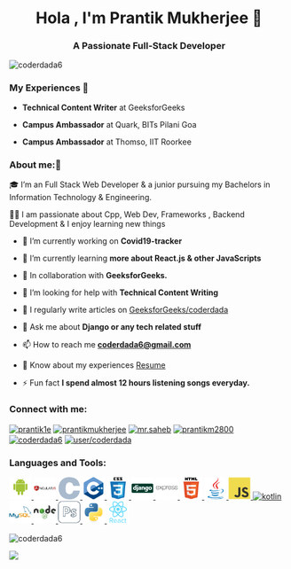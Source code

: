 <h1 align="center">Hola , I'm Prantik Mukherjee 👋 </h1>
<h3 align="center">A Passionate Full-Stack Developer</h3>

<p align="left"> <img src="https://komarev.com/ghpvc/?username=coderdada6&label=Profile%20views&color=0e75b6&style=flat" alt="coderdada6" /> </p>

 <h3 align="left">My Experiences 🙌</h3>
  
- **Technical Content Writer** at GeeksforGeeks        

- **Campus Ambassador** at Quark, BITs Pilani Goa      

- **Campus Ambassador** at Thomso, IIT Roorkee         


 <h3 align="left">About me:🚀</h3> 
  
  🎓 I’m an Full Stack Web Developer & a junior pursuing my Bachelors in Information Technology & Engineering.
  
  👨‍💻 I am passionate about Cpp, Web Dev, Frameworks , Backend Development & I enjoy learning new things
  
- 🔭 I’m currently working on **Covid19-tracker**

- 🌱 I’m currently learning **more about React.js & other JavaScripts**

- 👯 In collaboration with **GeeksforGeeks.**

- 🤝 I’m looking for help with **Technical Content Writing**

- 📝 I regularly write articles on [GeeksforGeeks/coderdada](https://auth.geeksforgeeks.org/user/coderdada)

- 💬 Ask me about **Django or any tech related stuff**

- 📫 How to reach me **coderdada6@gmail.com**

- 📄 Know about my experiences [Resume](https://drive.google.com/file/d/1y7ZTKYEgqeOFB3EUk2gUJhmBgWuL7Yop/view)

- ⚡ Fun fact **I spend almost 12 hours listening songs everyday.**

<h3 align="left">Connect with me:</h3>
<p align="left">
<a href="https://twitter.com/prantik1e" target="blank"><img align="center" src="https://cdn.jsdelivr.net/npm/simple-icons@3.0.1/icons/twitter.svg" alt="prantik1e" height="30" width="40" /></a>
<a href="https://linkedin.com/in/prantikmukherjee" target="blank"><img align="center" src="https://cdn.jsdelivr.net/npm/simple-icons@3.0.1/icons/linkedin.svg" alt="prantikmukherjee" height="30" width="40" /></a>
<a href="https://fb.com/mr.saheb" target="blank"><img align="center" src="https://cdn.jsdelivr.net/npm/simple-icons@3.0.1/icons/facebook.svg" alt="mr.saheb" height="30" width="40" /></a>
<a href="https://instagram.com/prantikm2800" target="blank"><img align="center" src="https://cdn.jsdelivr.net/npm/simple-icons@3.0.1/icons/instagram.svg" alt="prantikm2800" height="30" width="40" /></a>
<a href="https://www.hackerrank.com/coderdada6" target="blank"><img align="center" src="https://cdn.jsdelivr.net/npm/simple-icons@3.0.1/icons/hackerrank.svg" alt="coderdada6" height="30" width="40" /></a>
<a href="https://auth.geeksforgeeks.org/user/user/coderdada" target="blank"><img align="center" src="https://cdn.jsdelivr.net/npm/simple-icons@3.0.1/icons/geeksforgeeks.svg" alt="user/coderdada" height="30" width="40" /></a>
</p>

<h3 align="left">Languages and Tools:</h3>
<p align="left"> <a href="https://developer.android.com" target="_blank"> <img src="https://raw.githubusercontent.com/devicons/devicon/master/icons/android/android-original-wordmark.svg" alt="android" width="40" height="40"/> </a> <a href="https://angular.io" target="_blank"> <img src="https://raw.githubusercontent.com/devicons/devicon/master/icons/angularjs/angularjs-original-wordmark.svg" alt="angularjs" width="40" height="40"/> </a> <a href="https://www.cprogramming.com/" target="_blank"> <img src="https://raw.githubusercontent.com/devicons/devicon/master/icons/c/c-original.svg" alt="c" width="40" height="40"/> </a> <a href="https://www.w3schools.com/cpp/" target="_blank"> <img src="https://raw.githubusercontent.com/devicons/devicon/master/icons/cplusplus/cplusplus-original.svg" alt="cplusplus" width="40" height="40"/> </a> <a href="https://www.w3schools.com/css/" target="_blank"> <img src="https://raw.githubusercontent.com/devicons/devicon/master/icons/css3/css3-original-wordmark.svg" alt="css3" width="40" height="40"/> </a> <a href="https://www.djangoproject.com/" target="_blank"> <img src="https://raw.githubusercontent.com/devicons/devicon/master/icons/django/django-original.svg" alt="django" width="40" height="40"/> </a> <a href="https://expressjs.com" target="_blank"> <img src="https://raw.githubusercontent.com/devicons/devicon/master/icons/express/express-original-wordmark.svg" alt="express" width="40" height="40"/> </a> <a href="https://www.w3.org/html/" target="_blank"> <img src="https://raw.githubusercontent.com/devicons/devicon/master/icons/html5/html5-original-wordmark.svg" alt="html5" width="40" height="40"/> </a> <a href="https://www.java.com" target="_blank"> <img src="https://raw.githubusercontent.com/devicons/devicon/master/icons/java/java-original.svg" alt="java" width="40" height="40"/> </a> <a href="https://developer.mozilla.org/en-US/docs/Web/JavaScript" target="_blank"> <img src="https://raw.githubusercontent.com/devicons/devicon/master/icons/javascript/javascript-original.svg" alt="javascript" width="40" height="40"/> </a> <a href="https://kotlinlang.org" target="_blank"> <img src="https://www.vectorlogo.zone/logos/kotlinlang/kotlinlang-icon.svg" alt="kotlin" width="40" height="40"/> </a> <a href="https://www.mysql.com/" target="_blank"> <img src="https://raw.githubusercontent.com/devicons/devicon/master/icons/mysql/mysql-original-wordmark.svg" alt="mysql" width="40" height="40"/> </a> <a href="https://nodejs.org" target="_blank"> <img src="https://raw.githubusercontent.com/devicons/devicon/master/icons/nodejs/nodejs-original-wordmark.svg" alt="nodejs" width="40" height="40"/> </a> <a href="https://www.photoshop.com/en" target="_blank"> <img src="https://raw.githubusercontent.com/devicons/devicon/master/icons/photoshop/photoshop-line.svg" alt="photoshop" width="40" height="40"/> </a> <a href="https://www.python.org" target="_blank"> <img src="https://raw.githubusercontent.com/devicons/devicon/master/icons/python/python-original.svg" alt="python" width="40" height="40"/> </a> <a href="https://reactjs.org/" target="_blank"> <img src="https://raw.githubusercontent.com/devicons/devicon/master/icons/react/react-original-wordmark.svg" alt="react" width="40" height="40"/> </a> </p>

<p><img align="center" src="https://github-readme-stats.vercel.app/api/top-langs?username=coderdada6&show_icons=true&locale=en&layout=compact" alt="coderdada6" /></p>

  

<img src = "https://github-readme-stats.vercel.app/api?username=coderdada6&&show_icons=true&title_color=black&icon_color=red&text_color=black&bg_color=white">
